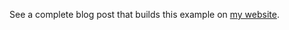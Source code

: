 See a complete blog post that builds this example on [my website](https://www.bensampica.com/post/minimalapihtmx).
